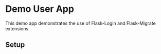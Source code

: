 # Demo User App
This demo app demonstrates the use of Flask-Login and Flask-Migrate extensions

## Setup
